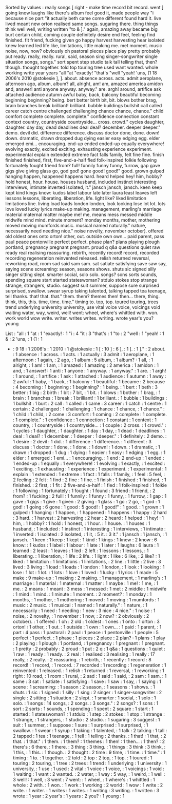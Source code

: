 Sorted by values :
really songs [ right - make time record bit record. went ] going know laughs like there's album feel good it, made people way "i because nice part "it actually beth came come different found hard it. live lived meant new orton realised same songs. sugaring there. thing things think well well, writing written "to & ]." again, amazing away became big burt certain child, coming couple definitely desire end feel, feeling find finished. fit friend, fucking given go happy harvest harvesting hear isolated knew learned led life like, limitations, little making me. met moment. music noise, now, now? obviously oh pastoral pieces place play pretty probably put ready. really, really. rural, said, season sing singer-songwriter single situation songs, songs." sort spent step studio talk tall telling that, then? though. thought together. told top touring tree used want wanted. whole working write year years "all "at "exactly! "that's "well "yeah! 'uns, (1 18 2006's 2010 @stokesie ], ]. about. absence across. acts. admit aeroplane, afternoon ago, album, album? all, alright, am! am, amazed america amidon and, answer! anti anyone anyway. anyway." are. argh! around, artifice ask attached audience autumn awful baby, back, balcony beautiful becoming beginning beginning? being. bert better birth bit, bit. blows bother brag, brain branches break brilliant! brilliant. bubble buildings bullshit call called career catch centre challenged challenging chance chance, chance." child comfort complete complete. complete." confidence connection constant context country, countryside countryside... cross. crowd." cycles daughter, daughter. day day, dead deadlines deal deal? december. deeper deeper." demo. devil did. difference difference. discuss doctor done, done. down! down. dramatic, drawn dropped dug dying easier easy edging egg. elder emerged emi... encouraging. end-up ended ended-up equally everywhere! evolving exactly, excited exciting. exhausting experience experiment. experimental explain extended extreme fact falls family, felt fine fine. finish finished finished, first, five-and-a-half fled folk-inspired folkie following fortunately fought friend from? full! funnily funny funny, furrow, gap gave gigs give giving glass go, god god! gone good! good!" good. grown gulped hanging happen, happened happens hard. heard helped hey! him, hobby? hold honest, hour. house. houses husband, included instinct interesting interviews, intimate inverted isolated, it." jansch jansch, jansch. keen keep kept kind kings know: kudos label labour late later laura least leaves left lessons lessons, liberating. liberation, life. light like? liked limitation limitations line. living load loads london london, look looking lose lot lot. lots love loved lucky lyrics make-up making. management, marling's marriage material maternal matter maybe me! me, means mess messed middle midwife mind mind. minute moment? monday months, mother, mothering moved moving mumfords music. musical named naturally." nature, necessarily need needing nice." noise novelty, november october). offered old oldest ones onto orton! other, out. outside own own... paid parent, pass paul peace pentonville perfect perfect. phase plan? plans playing plough portland, pregnancy pregnant pregnant. proud q q&a questions quiet raw ready real realising reassuring. rebirth, recently record! record, recorded recording regeneration reinvented released. relish returned reversal, reworking road, room sad said sam sam. sat satiate satisfying save saw say, saying scene screaming: season, seasons shows. shuts sic signed silly singer sitting slept. smarter social, solo solo. songs? sons sorts sounds, spending square start started stateswoman? stduio stokes stop strange strange, strangers, studio. suggest suit summer, suppose sure surprised surprised, swallow. swear syrup taking talented, talking tapped tea teenage, tell thanks. that! that. that." them. them? themes then! then... there, thing. think, this, this. time, time. time." timing to. top, top. toured touring, trees trend underlying university university, use vital voice voice, voicings void waiting water, way, weird, well! went: wheel, where's whittled with. won. work world wow write. writer. writes writes. writing. wrote year's you? young 

List :
"all : 1
"at : 1
"exactly! : 1
"i : 4
"it : 3
"that's : 1
"to : 2
"well : 1
"yeah! : 1
& : 2
'uns, : 1
(1 : 1
- : 9
18 : 1
2006's : 1
2010 : 1
@stokesie : 1
[ : 10
] : 6
], : 1
]. : 1
]." : 2
about. : 1
absence : 1
across. : 1
acts. : 1
actually : 3
admit : 1
aeroplane, : 1
afternoon : 1
again, : 2
ago, : 1
album : 5
album, : 1
album? : 1
all, : 1
alright, : 1
am! : 1
am, : 1
amazed : 1
amazing : 2
america : 1
amidon : 1
and, : 1
answer! : 1
anti : 1
anyone : 1
anyway. : 1
anyway." : 1
are. : 1
argh! : 1
around, : 1
artifice : 1
ask : 1
attached : 1
audience : 1
autumn : 1
away : 2
awful : 1
baby, : 1
back, : 1
balcony : 1
beautiful : 1
became : 2
because : 4
becoming : 1
beginning : 1
beginning? : 1
being. : 1
bert : 1
beth : 3
better : 1
big : 2
birth : 1
bit : 7
bit, : 1
bit. : 1
blows : 1
bother : 1
brag, : 1
brain : 1
branches : 1
break : 1
brilliant! : 1
brilliant. : 1
bubble : 1
buildings : 1
bullshit : 1
burt : 2
call : 1
called : 1
came : 3
career : 1
catch : 1
centre : 1
certain : 2
challenged : 1
challenging : 1
chance : 1
chance, : 1
chance." : 1
child : 1
child, : 2
come : 3
comfort : 1
coming : 2
complete : 1
complete. : 1
complete." : 1
confidence : 1
connection : 1
constant : 1
context : 1
country, : 1
countryside : 1
countryside... : 1
couple : 2
cross. : 1
crowd." : 1
cycles : 1
daughter, : 1
daughter. : 1
day : 1
day, : 1
dead : 1
deadlines : 1
deal : 1
deal? : 1
december. : 1
deeper : 1
deeper." : 1
definitely : 2
demo. : 1
desire : 2
devil : 1
did. : 1
difference : 1
difference. : 1
different : 3
discuss : 1
doctor : 1
done, : 1
done. : 1
down! : 1
down. : 1
dramatic, : 1
drawn : 1
dropped : 1
dug : 1
dying : 1
easier : 1
easy : 1
edging : 1
egg. : 1
elder : 1
emerged : 1
emi... : 1
encouraging. : 1
end : 2
end-up : 1
ended : 1
ended-up : 1
equally : 1
everywhere! : 1
evolving : 1
exactly, : 1
excited : 1
exciting. : 1
exhausting : 1
experience : 1
experiment. : 1
experimental : 1
explain : 1
extended : 1
extreme : 1
fact : 1
falls : 1
family, : 1
feel : 5
feel, : 2
feeling : 2
felt : 1
find : 2
fine : 1
fine. : 1
finish : 1
finished : 1
finished, : 1
finished. : 2
first, : 1
fit : 2
five-and-a-half : 1
fled : 1
folk-inspired : 1
folkie : 1
following : 1
fortunately : 1
fought : 1
found : 3
friend : 1
friend, : 2
from? : 1
fucking : 2
full! : 1
funnily : 1
funny : 1
funny, : 1
furrow, : 1
gap : 1
gave : 1
gigs : 1
give : 1
given : 2
giving : 1
glass : 1
go : 2
go, : 1
god : 1
god! : 1
going : 6
gone : 1
good : 5
good! : 1
good!" : 1
good. : 1
grown : 1
gulped : 1
hanging : 1
happen, : 1
happened : 1
happens : 1
happy : 2
hard : 3
hard. : 1
harvest : 2
harvesting : 2
hear : 2
heard : 1
helped : 1
hey! : 1
him, : 1
hobby? : 1
hold : 1
honest, : 1
hour. : 1
house. : 1
houses : 1
husband, : 1
included : 1
instinct : 1
interesting : 1
interviews, : 1
intimate : 1
inverted : 1
isolated : 2
isolated, : 1
it, : 5
it. : 3
it." : 1
jansch : 1
jansch, : 1
jansch. : 1
keen : 1
keep : 1
kept : 1
kind : 1
kings : 1
knew : 2
know : 6
know: : 1
kudos : 1
label : 1
labour : 1
late : 1
later : 1
laughs : 6
laura : 1
learned : 2
least : 1
leaves : 1
led : 2
left : 1
lessons : 1
lessons, : 1
liberating. : 1
liberation, : 1
life : 2
life. : 1
light : 1
like : 6
like, : 2
like? : 1
liked : 1
limitation : 1
limitations : 1
limitations, : 2
line. : 1
little : 2
live : 3
lived : 3
living : 1
load : 1
loads : 1
london : 1
london, : 1
look : 1
looking : 1
lose : 1
lot : 1
lot. : 1
lots : 1
love : 1
loved : 1
lucky : 1
lyrics : 1
made : 5
make : 9
make-up : 1
making : 2
making. : 1
management, : 1
marling's : 1
marriage : 1
material : 1
maternal : 1
matter : 1
maybe : 1
me! : 1
me, : 1
me. : 2
means : 1
meant : 3
mess : 1
messed : 1
met : 2
middle : 1
midwife : 1
mind : 1
mind. : 1
minute : 1
moment. : 2
moment? : 1
monday : 1
months, : 1
mother, : 1
mothering : 1
moved : 1
moving : 1
mumfords : 1
music : 2
music. : 1
musical : 1
named : 1
naturally." : 1
nature, : 1
necessarily : 1
need : 1
needing : 1
new : 3
nice : 4
nice." : 1
noise : 1
noise, : 2
novelty, : 1
november : 1
now, : 2
now? : 2
obviously : 2
october). : 1
offered : 1
oh : 2
old : 1
oldest : 1
ones : 1
onto : 1
orton : 3
orton! : 1
other, : 1
out. : 1
outside : 1
own : 1
own... : 1
paid : 1
parent, : 1
part : 4
pass : 1
pastoral : 2
paul : 1
peace : 1
pentonville : 1
people : 5
perfect : 1
perfect. : 1
phase : 1
pieces : 2
place : 2
plan? : 1
plans : 1
play : 2
playing : 1
plough : 1
portland, : 1
pregnancy : 1
pregnant : 1
pregnant. : 1
pretty : 2
probably : 2
proud : 1
put : 2
q : 1
q&a : 1
questions : 1
quiet : 1
raw : 1
ready : 1
ready. : 2
real : 1
realised : 3
realising : 1
really : 17
really, : 2
really. : 2
reassuring. : 1
rebirth, : 1
recently : 1
record : 8
record! : 1
record, : 1
record. : 7
recorded : 1
recording : 1
regeneration : 1
reinvented : 1
released. : 1
relish : 1
returned : 1
reversal, : 1
reworking : 1
right : 10
road, : 1
room : 1
rural, : 2
sad : 1
said : 1
said, : 2
sam : 1
sam. : 1
same : 3
sat : 1
satiate : 1
satisfying : 1
save : 1
saw : 1
say, : 1
saying : 1
scene : 1
screaming: : 1
season : 2
season, : 1
seasons : 1
shows. : 1
shuts : 1
sic : 1
signed : 1
silly : 1
sing : 2
singer : 1
singer-songwriter : 2
single : 2
sitting : 1
situation : 2
slept. : 1
smarter : 1
social, : 1
solo : 1
solo. : 1
songs : 14
songs, : 2
songs. : 3
songs." : 2
songs? : 1
sons : 1
sort : 2
sorts : 1
sounds, : 1
spending : 1
spent : 2
square : 1
start : 1
started : 1
stateswoman? : 1
stduio : 1
step : 2
stokes : 1
stop : 1
strange : 1
strange, : 1
strangers, : 1
studio : 2
studio. : 1
sugaring : 3
suggest : 1
suit : 1
summer, : 1
suppose : 1
sure : 1
surprised : 1
surprised, : 1
swallow. : 1
swear : 1
syrup : 1
taking : 1
talented, : 1
talk : 2
talking : 1
tall : 2
tapped : 1
tea : 1
teenage, : 1
tell : 1
telling : 2
thanks. : 1
that! : 1
that, : 2
that. : 1
that." : 1
them. : 1
them? : 1
themes : 1
then! : 1
then... : 1
then? : 2
there's : 6
there, : 1
there. : 3
thing : 3
thing. : 1
things : 3
think : 3
think, : 1
this, : 1
this. : 1
though. : 2
thought : 2
time : 9
time, : 1
time. : 1
time." : 1
timing : 1
to. : 1
together. : 2
told : 2
top : 2
top, : 1
top. : 1
toured : 1
touring : 2
touring, : 1
tree : 2
trees : 1
trend : 1
underlying : 1
university : 1
university, : 1
use : 1
used : 2
vital : 1
voice : 1
voice, : 1
voicings : 1
void : 1
waiting : 1
want : 2
wanted. : 2
water, : 1
way : 5
way, : 1
weird, : 1
well : 3
well! : 1
well, : 3
went : 7
went: : 1
wheel, : 1
where's : 1
whittled : 1
whole : 2
with. : 1
won. : 1
work : 1
working : 2
world : 1
wow : 1
write : 2
write. : 1
writer. : 1
writes : 1
writes. : 1
writing : 3
writing. : 1
written : 3
wrote : 1
year : 2
year's : 1
years : 2
you? : 1
young : 1
